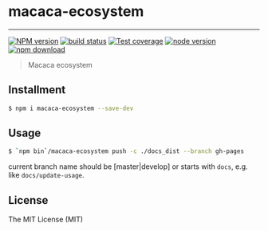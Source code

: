 # macaca-ecosystem

---

[![NPM version][npm-image]][npm-url]
[![build status][travis-image]][travis-url]
[![Test coverage][coveralls-image]][coveralls-url]
[![node version][node-image]][node-url]
[![npm download][download-image]][download-url]

[npm-image]: https://img.shields.io/npm/v/macaca-ecosystem.svg
[npm-url]: https://npmjs.org/package/macaca-ecosystem
[travis-image]: https://img.shields.io/travis/macacajs/macaca-ecosystem.svg
[travis-url]: https://travis-ci.org/macacajs/macaca-ecosystem
[coveralls-image]: https://img.shields.io/coveralls/macacajs/macaca-ecosystem.svg
[coveralls-url]: https://coveralls.io/r/macacajs/macaca-ecosystem?branch=master
[node-image]: https://img.shields.io/badge/node.js-%3E=_8-green.svg
[node-url]: http://nodejs.org/download/
[download-image]: https://img.shields.io/npm/dm/macaca-ecosystem.svg
[download-url]: https://npmjs.org/package/macaca-ecosystem

> Macaca ecosystem

## Installment

```bash
$ npm i macaca-ecosystem --save-dev
```

## Usage

```bash
$ `npm bin`/macaca-ecosystem push -c ./docs_dist --branch gh-pages
```

current branch name should be [master|develop] or starts with `docs`, e.g. like `docs/update-usage`.

## License

The MIT License (MIT)
